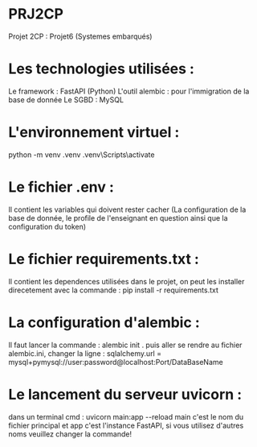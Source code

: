 # PRJ2CP
Projet 2CP : Projet6 (Systemes embarqués)

# Les technologies utilisées :
Le framework : FastAPI (Python)
L'outil alembic : pour l'immigration de la base de donnée
Le SGBD : MySQL

# L'environnement virtuel :
python -m venv .venv
.venv\Scripts\activate

# Le fichier .env :
Il contient les variables qui doivent rester cacher (La configuration de la base de donnée, le profile de l'enseignant en question ainsi que la configuration du token)

# Le fichier requirements.txt :
 Il contient les dependences utilisées dans le projet, on peut les installer direcetement avec la commande : pip install -r requirements.txt

# La configuration d'alembic  :
Il faut lancer la commande : alembic init .
puis aller se rendre au fichier alembic.ini, changer la ligne : sqlalchemy.url = mysql+pymysql://user:password@localhost:Port/DataBaseName

# Le lancement du serveur uvicorn :
dans un terminal cmd : uvicorn main:app --reload 
main c'est le nom du fichier principal et app c'est l'instance FastAPI, si vous utilisez d'autres noms veuillez changer la commande!
